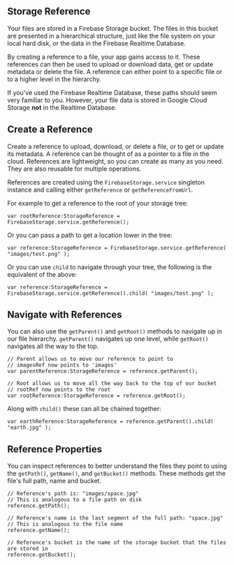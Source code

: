 
## Storage Reference

Your files are stored in a Firebase Storage bucket. The files in this bucket are 
presented in a hierarchical structure, just like the file system on your local 
hard disk, or the data in the Firebase Realtime Database. 

By creating a reference to a file, your app gains access to it. These references 
can then be used to upload or download data, get or update metadata or delete 
the file. A reference can either point to a specific file or to a higher level 
in the hierarchy.

If you've used the Firebase Realtime Database, these paths should seem very 
familiar to you. However, your file data is stored in Google Cloud Storage 
**not** in the Realtime Database.


## Create a Reference

Create a reference to upload, download, or delete a file, or to get or update 
its metadata. A reference can be thought of as a pointer to a file in the cloud. 
References are lightweight, so you can create as many as you need. 
They are also reusable for multiple operations.

References are created using the `FirebaseStorage.service` singleton instance
and calling either `getReference` or `getReferenceFromUrl`.

For example to get a reference to the root of your storage tree:

```as3
var rootReference:StorageReference = FirebaseStorage.service.getReference();
```

Or you can pass a path to get a location lower in the tree:

```as3
var reference:StorageReference = FirebaseStorage.service.getReference( "images/test.png" );
```

Or you can use `child` to navigate through your tree, the following is the equivalent of the above:

```as3 
var reference:StorageReference = FirebaseStorage.service.getReference().child( "images/test.png" );
```


## Navigate with References

You can also use the `getParent()` and `getRoot()` methods to navigate up in our file hierarchy. 
`getParent()` navigates up one level, while `getRoot()` navigates all the way to the top.

```as3
// Parent allows us to move our reference to point to
// imagesRef now points to 'images'
var parentReference:StorageReference = reference.getParent();

// Root allows us to move all the way back to the top of our bucket
// rootRef now points to the root
var rootReference:StorageReference = reference.getRoot();
```

Along with `child()` these can all be chained together:

```as3
var earthReference:StorageReference = reference.getParent().child( "earth.jpg" );
```


## Reference Properties

You can inspect references to better understand the files they point to using 
the `getPath()`, `getName()`, and `getBucket()` methods. These methods get the 
file's full path, name and bucket.

```as3
// Reference's path is: "images/space.jpg"
// This is analogous to a file path on disk
reference.getPath();

// Reference's name is the last segment of the full path: "space.jpg"
// This is analogous to the file name
reference.getName();

// Reference's bucket is the name of the storage bucket that the files are stored in
reference.getBucket();
```


